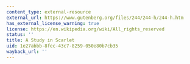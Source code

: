 ```yaml
---
content_type: external-resource
external_url: https://www.gutenberg.org/files/244/244-h/244-h.htm
has_external_license_warning: true
license: https://en.wikipedia.org/wiki/All_rights_reserved
status: ''
title: A Study in Scarlet
uid: 1e27abbb-8fec-43c7-8259-050e80b7cb35
wayback_url: ''
---
```

